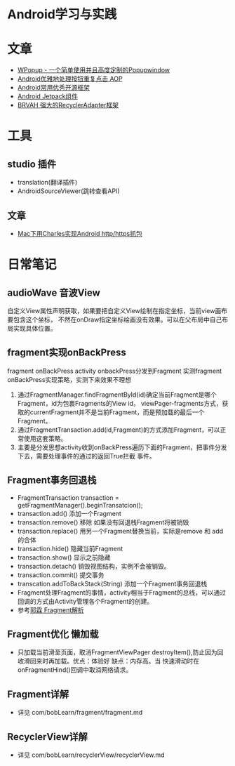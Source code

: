 # Android学习与实践

# 文章
- [WPopup - 一个简单使用并且高度定制的Popupwindow](http://www.wanandroid.com/blog/show/2340)
- [Android优雅地处理按钮重复点击 AOP](https://www.jianshu.com/p/7b35eb8d0d3)
- [Android常用优秀开源框架](https://github.com/Ericsongyl/AOSF)
- [Android Jetpack组件](https://blog.csdn.net/Alexwll/article/details/83302173)
- [BRVAH 强大的RecyclerAdapter框架](https://www.jianshu.com/p/b343fcff51b0)


# 工具
## studio 插件 
- translation(翻译插件) 
- AndroidSourceViewer(跳转查看API)

## 文章
- [Mac下用Charles实现Android http/https抓包](https://blog.csdn.net/luochoudan/article/details/72801573)

# 日常笔记
## audioWave 音波View
自定义View属性声明获取，如果要把自定义View绘制在指定坐标，当前view画布要包含这个坐标，
不然在onDraw指定坐标绘画没有效果。可以在父布局中自己布局实现具体位置。

## fragment实现onBackPress
fragment onBackPress activity onbackPress分发到Fragment
实测fragment onBackPress实现策略，实测下来效果不理想
1. 通过FragmentManager.findFragmentById(id)确定当前Fragment是哪个Fragment，id为包裹Fragments的View id，
viewPager-fragments方式，获取的currentFragment并不是当前Fragment，而是预加载的最后一个Fragment。
2. 通过FragmentTransaction.add(id,Fragment)的方式添加Fragment，可以正常使用这套策略。
3. 主要是分发思想activity收到onBackPress遍历下面的Fragment，把事件分发下去，需要处理事件的通过的返回True拦截
事件。
        
## Fragment事务回退栈
- FragmentTransaction transaction = getFragmentManager().beginTransatcion();
- transaction.add() 添加一个Fragment
- transaction.remove() 移除 如果没有回退栈Fragment将被销毁
- transaction.replace() 用另一个Fragment替换当前，实际是remove 和 add的合体
- transaction.hide() 隐藏当前Fragment
- transaction.show() 显示之前隐藏
- transaction.detach() 销毁视图结构，实例不会被销毁。
- transaction.commit() 提交事务
- transcation.addToBackStack(String) 添加一个Fragment事务回退栈
- Fragment处理Fragment的事情，activity相当于Fragment的总线，可以通过回调的方式由Activity管理各个Fragment的创建。
- 参考[郭霖 Fragment解析](https://blog.csdn.net/lmj623565791/article/details/37992017)

## Fragment优化 懒加载
- 只加载当前滑至页面，取消FragmentViewPager destroyItem(),防止因为回收滑回来时再加载。优点：体验好 缺点：内存高。当
快速滑动时在onFragmentHind()回调中取消网络请求。

## Fragment详解
- 详见 com/bobLearn/fragment/fragment.md

## RecyclerView详解
- 详见 com/bobLearn/recyclerView/recyclerView.md